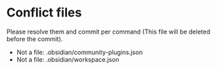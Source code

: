 # Conflict files
Please resolve them and commit per command (This file will be deleted before the commit).
- Not a file: .obsidian/community-plugins.json
- Not a file: .obsidian/workspace.json